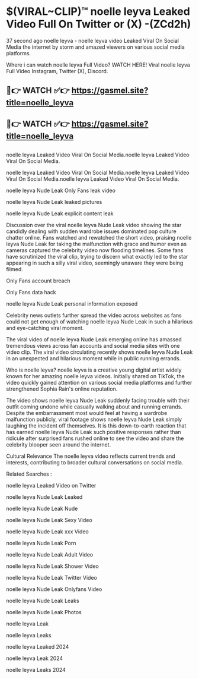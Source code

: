 # $(VIRAL~CLIP)™ noelle leyva Leaked Video Full On Twitter or (X) -(ZCd2h)
37 second ago noelle leyva - noelle leyva video Leaked Viral On Social Media the internet by storm and amazed viewers on various social media platforms.

Where i can watch noelle leyva Full Video? WATCH HERE! Viral noelle leyva Full Video Instagram, Twitter (X), Discord.

## 🔴👉 WATCH ✅👉 https://gasmel.site?title=noelle_leyva
## 🔴👉 WATCH ✅👉 https://gasmel.site?title=noelle_leyva
##
noelle leyva Leaked Video Viral On Social Media.noelle leyva Leaked Video Viral On Social Media.

noelle leyva Leaked Video Viral On Social Media.noelle leyva Leaked Video Viral On Social Media.noelle leyva Leaked Video Viral On Social Media.

noelle leyva Nude Leak Only Fans leak video

noelle leyva Nude Leak leaked pictures

noelle leyva Nude Leak explicit content leak

Discussion over the viral noelle leyva Nude Leak video showing the star candidly dealing with sudden wardrobe issues dominated pop culture chatter online. Fans watched and rewatched the short video, praising noelle leyva Nude Leak for taking the malfunction with grace and humor even as cameras captured the celebrity video now flooding timelines. Some fans have scrutinized the viral clip, trying to discern what exactly led to the star appearing in such a silly viral video, seemingly unaware they were being filmed.


Only Fans account breach

Only Fans data hack

noelle leyva Nude Leak personal information exposed

Celebrity news outlets further spread the video across websites as fans could not get enough of watching noelle leyva Nude Leak in such a hilarious and eye-catching viral moment.


The viral video of noelle leyva Nude Leak emerging online has amassed tremendous views across fan accounts and social media sites with one video clip. The viral video circulating recently shows noelle leyva Nude Leak in an unexpected and hilarious moment while in public running errands.


Who is noelle leyva? noelle leyva is a creative young digital artist widely known for her amazing noelle leyva videos. Initially shared on TikTok, the video quickly gained attention on various social media platforms and further strengthened Sophia Rain's online reputation.

The video shows noelle leyva Nude Leak suddenly facing trouble with their outfit coming undone while casually walking about and running errands. Despite the embarrassment most would feel at having a wardrobe malfunction publicly, viral footage shows noelle leyva Nude Leak simply laughing the incident off themselves. It is this down-to-earth reaction that has earned noelle leyva Nude Leak such positive responses rather than ridicule after surprised fans rushed online to see the video and share the celebrity blooper seen around the internet.

Cultural Relevance The noelle leyva video reflects current trends and interests, contributing to broader cultural conversations on social media.

Related Searches :

noelle leyva Leaked Video on Twitter

noelle leyva Nude Leak Leaked

noelle leyva Nude Leak Nude

noelle leyva Nude Leak Sexy Video

noelle leyva Nude Leak xxx Video

noelle leyva Nude Leak Porn

noelle leyva Nude Leak Adult Video

noelle leyva Nude Leak Shower Video

noelle leyva Nude Leak Twitter Video

noelle leyva Nude Leak Onlyfans Video

noelle leyva Nude Leak Leaks

noelle leyva Nude Leak Photos

noelle leyva Leak

noelle leyva Leaks

noelle leyva Leaked 2024

noelle leyva Leak 2024

noelle leyva Leaks 2024
